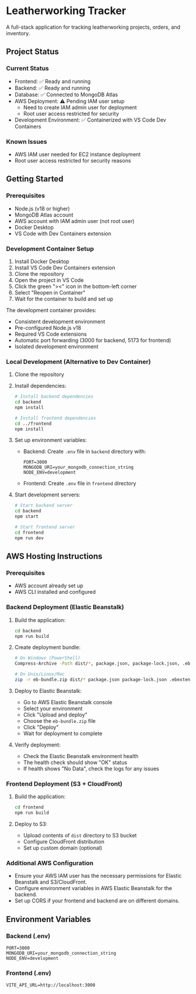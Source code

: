 # Leatherworking Tracker

A full-stack application for tracking leatherworking projects, orders, and inventory.

## Project Status

### Current Status
- Frontend: ✅ Ready and running
- Backend: ✅ Ready and running
- Database: ✅ Connected to MongoDB Atlas
- AWS Deployment: ⚠️ Pending IAM user setup
  - Need to create IAM admin user for deployment
  - Root user access restricted for security
- Development Environment: ✅ Containerized with VS Code Dev Containers

### Known Issues
- AWS IAM user needed for EC2 instance deployment
- Root user access restricted for security reasons

## Getting Started

### Prerequisites
- Node.js (v18 or higher)
- MongoDB Atlas account
- AWS account with IAM admin user (not root user)
- Docker Desktop
- VS Code with Dev Containers extension

### Development Container Setup
1. Install Docker Desktop
2. Install VS Code Dev Containers extension
3. Clone the repository
4. Open the project in VS Code
5. Click the green "><" icon in the bottom-left corner
6. Select "Reopen in Container"
7. Wait for the container to build and set up

The development container provides:
- Consistent development environment
- Pre-configured Node.js v18
- Required VS Code extensions
- Automatic port forwarding (3000 for backend, 5173 for frontend)
- Isolated development environment

### Local Development (Alternative to Dev Container)

1. Clone the repository
2. Install dependencies:
   ```bash
   # Install backend dependencies
   cd backend
   npm install

   # Install frontend dependencies
   cd ../frontend
   npm install
   ```

3. Set up environment variables:
   - Backend: Create `.env` file in `backend` directory with:
     ```
     PORT=3000
     MONGODB_URI=your_mongodb_connection_string
     NODE_ENV=development
     ```
   - Frontend: Create `.env` file in `frontend` directory

4. Start development servers:
   ```bash
   # Start backend server
   cd backend
   npm start

   # Start frontend server
   cd frontend
   npm run dev
   ```

## AWS Hosting Instructions

### Prerequisites
- AWS account already set up
- AWS CLI installed and configured

### Backend Deployment (Elastic Beanstalk)
1. Build the application:
   ```bash
   cd backend
   npm run build
   ```

2. Create deployment bundle:
   ```bash
   # On Windows (PowerShell)
   Compress-Archive -Path dist/*, package.json, package-lock.json, .ebextensions/* -DestinationPath eb-bundle.zip -Force

   # On Unix/Linux/Mac
   zip -r eb-bundle.zip dist/* package.json package-lock.json .ebextensions/*
   ```

3. Deploy to Elastic Beanstalk:
   - Go to AWS Elastic Beanstalk console
   - Select your environment
   - Click "Upload and deploy"
   - Choose the `eb-bundle.zip` file
   - Click "Deploy"
   - Wait for deployment to complete

4. Verify deployment:
   - Check the Elastic Beanstalk environment health
   - The health check should show "OK" status
   - If health shows "No Data", check the logs for any issues

### Frontend Deployment (S3 + CloudFront)
1. Build the application:
   ```bash
   cd frontend
   npm run build
   ```

2. Deploy to S3:
   - Upload contents of `dist` directory to S3 bucket
   - Configure CloudFront distribution
   - Set up custom domain (optional)

### Additional AWS Configuration
- Ensure your AWS IAM user has the necessary permissions for Elastic Beanstalk and S3/CloudFront.
- Configure environment variables in AWS Elastic Beanstalk for the backend.
- Set up CORS if your frontend and backend are on different domains.

## Environment Variables

### Backend (.env)
```
PORT=3000
MONGODB_URI=your_mongodb_connection_string
NODE_ENV=development
```

### Frontend (.env)
```
VITE_API_URL=http://localhost:3000
```